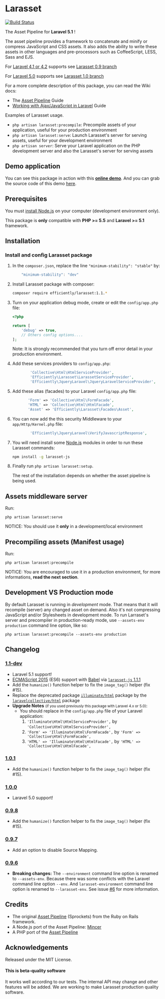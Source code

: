 Larasset
========

[![Build Status](https://travis-ci.org/efficiently/larasset.svg?branch=1.1)](https://travis-ci.org/efficiently/larasset)

The Asset Pipeline for **Laravel 5.1** !

The asset pipeline provides a framework to concatenate and minify or compress
JavaScript and CSS assets. It also adds the ability to write these assets in
other languages and pre-processors such as CoffeeScript, LESS, Sass and EJS.

For [Laravel 4.1 or 4.2](http://laravel.com/docs/4.2) supports see [Larasset 0.9 branch](https://github.com/efficiently/larasset/tree/0.9)

For [Laravel 5.0](http://laravel.com/docs/5.0) supports see [Larasset 1.0 branch](https://github.com/efficiently/larasset/tree/1.0)

For a more complete description of this package, you can read the Wiki docs:
* The [Asset Pipeline](https://github.com/efficiently/larasset/wiki/Asset-pipeline) Guide
* [Working with Ajax/JavaScript in Laravel](https://github.com/efficiently/larasset/wiki/Working-with-JavaScript-and-Larasset) Guide

Examples of Larasset usage.

- `php artisan larasset:precompile`: Precompile assets of your application, useful for your production environment
- `php artisan larasset:serve`:      Launch Larasset's server for serving assets, useful for your development environment
- `php artisan server`:              Serve your Laravel application on the PHP development server and also the Larasset's server for serving assets

Demo application
----------------

You can see this package in action with this [**online demo**](http://larasset.herokuapp.com/messages).
And you can grab the source code of this demo [here](https://github.com/efficiently/laravel_larasset_app/tree/bootstrap-l5.1).

Prerequisites
-------------

You must [install Node.js](http://nodejs.org) on your computer (development environment only).

This package is **only** compatible with **PHP >= 5.5** and **Laravel >= 5.1** framework.

Installation
------------

### Install and config Larasset package

1. In the `composer.json`, replace the line `"minimum-stability": "stable"` by:

    ```javascript
        "minimum-stability": "dev"
    ```

2. Install Larasset package with composer:

    ```sh
    composer require efficiently/larasset:1.1.*
    ```

3. Turn on your application debug mode, create or edit the `config/app.php` file:

    ```php
    <?php

    return [
        'debug' => true,
        // Others config options....
    ];
    ```

    Note: It is strongly recommended that you turn off error detail in your production environment.

4. Add these services providers to `config/app.php`:

    ```php
            'Collective\Html\HtmlServiceProvider',
            'Efficiently\Larasset\LarassetServiceProvider',
            'Efficiently\JqueryLaravel\JqueryLaravelServiceProvider',
    ```

5. Add these alias (facades) to your Laravel `config/app.php` file:

    ```php
           'Form' => 'Collective\Html\FormFacade',
           'HTML' => 'Collective\Html\HtmlFacade',
           'Asset' => 'Efficiently\Larasset\Facades\Asset',
    ```

6. You can now add the this security Middleware to your `app/Http/Kernel.php` file:

    ```php
            'Efficiently\JqueryLaravel\VerifyJavascriptResponse',
    ```

7. You will need install some [Node.js](http://nodejs.org/) modules in order to run these Larasset commands:

    ```sh
    npm install -g larasset-js
    ```

8. Finally run `php artisan larasset:setup`.

    The rest of the installation depends on whether the asset pipeline is being used.

Assets middleware server
------------------------

Run:

    php artisan larasset:serve

NOTICE: You should use it **only** in a development/local environment


Precompiling assets (Manifest usage)
------------------------------------

Run:

    php artisan larasset:precompile

NOTICE: You are encouraged to use it in a production environment,
for more informations, **read the next section**.


Development VS Production mode
------------------------------

By default Larasset is running in _development_ mode. That means that it will
recompile (server) any changed asset on demand. Also it's not compressing
JavaScript and/or Stylesheets in development mode. To run Larraset's server and
precompiler in production-ready mode, use `--assets-env production` command line
option, like so:

    php artisan larasset:precompile --assets-env production


Changelog
---------
### [1.1-dev](https://github.com/efficiently/larasset/tree/1.1)
 * Laravel 5.1 support!
 * [ECMAScript 2015](http://ecma-international.org/ecma-262/6.0) (ES6) support with [Babel](http://babeljs.io/) via [`larasset-js` 1.1.1](https://github.com/efficiently/larasset-js/tree/1.1.1)
 * Add the `humanize()` function helper to fix the `image_tag()` helper (fix #15).
 * Replace the deprecated package [`illuminate/html`](https://github.com/illuminate/html) package by the [`laravelcollective/html`](https://github.com/LaravelCollective/html) package
 * **Upgrade Notes** <small>(if you used previously this package with Laravel 4.x or 5.0)</small>:  
   * You should replace in the `config/app.php` file of your Laravel application:
     1. `'Illuminate\Html\HtmlServiceProvider',` by `'Collective\Html\HtmlServiceProvider',`
     2. `'Form' => 'Illuminate\Html\FormFacade',` by `'Form' => 'Collective\Html\FormFacade',`
     3. `'HTML' => 'Illuminate\Html\HtmlFacade',` by `'HTML' => 'Collective\Html\HtmlFacade',`

### [1.0.1](https://github.com/efficiently/larasset/tree/1.0.1)
  * Add the `humanize()` function helper to fix the `image_tag()` helper (fix #15).

### [1.0.0](https://github.com/efficiently/larasset/tree/1.0.0)
 * Laravel 5.0 support!

### [0.9.8](https://github.com/efficiently/larasset/tree/0.9.8)
 * Add the `humanize()` function helper to fix the `image_tag()` helper (fix #15).

### [0.9.7](https://github.com/efficiently/larasset/tree/0.9.7)
 * Add an option to disable Source Mapping.

### [0.9.6](https://github.com/efficiently/larasset/tree/0.9.6)
  * **Breaking changes:**
  The `--environment` command line option is renamed to `--assets-env`. Because there was some conflicts with the Laravel command line option `--env`. And `larasset-environment` command line option is renamed to `--larasset-env`.
  See issue [#6](https://github.com/efficiently/larasset/issues/6) for more information.

Credits
-------

* The original [Asset Pipeline](https://github.com/rails/sprockets-rails) (Sprockets) from the Ruby on Rails framework.
* A Node.js port of the Asset Pipeline: [Mincer](https://github.com/nodeca/mincer)
* A  PHP port of the [Asset Pipeline](https://github.com/CodeSleeve/asset-pipeline)


Acknowledgements
----------------

Released under the MIT License.

#### This is beta-quality software
It works well according to our tests. The internal API may change and other features will be added.
We are working to make Larasset production quality software.
